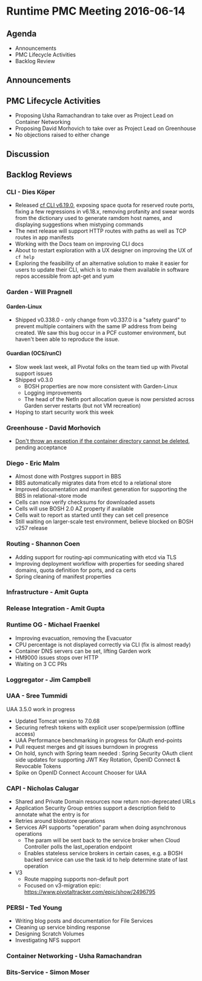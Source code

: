# Runtime PMC Meeting 2016-06-14

## Agenda
* Announcements
* PMC Lifecycle Activities
* Backlog Review

## Announcements


## PMC Lifecycle Activities
- Proposing Usha Ramachandran to take over as Project Lead on Container Networking
- Proposing David Morhovich to take over as Project Lead on Greenhouse
- No objections raised to either change


## Discussion


## Backlog Reviews

### CLI - Dies Köper
- Released [cf CLI v6.19.0](https://lists.cloudfoundry.org/archives/list/cf-dev@lists.cloudfoundry.org/thread/OMJKSWFB4DEDC7MCTV4ONHFV2HATLJKB/), exposing space quota for reserved route ports, fixing a few regressions in v6.18.x, removing profanity and swear words from the dictionary used to generate ramdom host names, and displaying suggestions when mistyping commands
- The next release will support HTTP routes with paths as well as TCP routes in app manifests
- Working with the Docs team on improving CLI docs
- About to restart exploration with a UX designer on improving the UX of `cf help`
- Exploring the feasibility of an alternative solution to make it easier for users to update their CLI, which is to make them available in software repos accessible from apt-get and yum

### Garden - Will Pragnell

#### Garden-Linux

- Shipped v0.338.0 - only change from v0.337.0 is a "safety guard" to prevent multiple containers with the same IP address from being created. We saw this bug occur in a PCF customer environment, but haven't been able to reproduce the issue.

#### Guardian (OCS/runC)

- Slow week last week, all Pivotal folks on the team tied up with Pivotal support issues
- Shipped v0.3.0
  - BOSH properties are now more consistent with Garden-Linux
  - Logging improvements
  - The head of the NetIn port allocation queue is now persisted across Garden server restarts (but not VM recreation)
- Hoping to start security work this week

### Greenhouse - David Morhovich
- [Don't throw an exception if the container directory cannot be deleted](https://www.pivotaltracker.com/story/show/121166325), pending acceptance

### Diego - Eric Malm

- Almost done with Postgres support in BBS
- BBS automatically migrates data from etcd to a relational store
- Improved documentation and manifest generation for supporting the BBS in relational-store mode
- Cells can now verify checksums for downloaded assets
- Cells will use BOSH 2.0 AZ property if available
- Cells wait to report as started until they can set cell presence
- Still waiting on larger-scale test environment, believe blocked on BOSH v257 release


### Routing - Shannon Coen

- Adding support for routing-api communicating with etcd via TLS
- Improving deployment workflow with properties for seeding shared domains, quota definition for ports, and ca certs
- Spring cleaning of manifest properties

### Infrastructure - Amit Gupta

### Release Integration - Amit Gupta

### Runtime OG - Michael Fraenkel
- Improving evacuation, removing the Evacuator
- CPU percentage is not displayed correctly via CLI (fix is almost ready)
- Container DNS servers can be set, lifting Garden work
- HM9000 issues stops over HTTP
- Waiting on 3 CC PRs

### Loggregator - Jim Campbell

### UAA - Sree Tummidi

UAA 3.5.0 work in progress
- Updated Tomcat version to 7.0.68
- Securing refresh tokens with explicit user scope/permission (offline access)
- UAA Performance benchmarking in progress for OAuth end-points
- Pull request merges and git issues burndown in progress
- On hold, synch with Spring team needed : Spring Security OAuth client side updates for supporting JWT Key Rotation, OpenID Connect & Revocable Tokens
- Spike on OpenID Connect Account Chooser for UAA

### CAPI - Nicholas Calugar
- Shared and Private Domain resources now return non-deprecated URLs
- Application Security Group entries support a description field to annotate what the entry is for
- Retries around blobstore operations
- Services API supports "operation" param when doing asynchronous operations
  - The param will be sent back to the service broker when Cloud Controller polls the last_operation endpoint
  - Enables stateless service brokers in certain cases, e.g. a BOSH backed service can use the task id to help determine state of last operation
- V3
  - Route mapping supports non-default port
  - Focused on v3-migration epic: https://www.pivotaltracker.com/epic/show/2496795

### PERSI - Ted Young
- Writing blog posts and documentation for File Services
- Cleaning up service binding response
- Designing Scratch Volumes
- Investigating NFS support

### Container Networking - Usha Ramachandran

### Bits-Service - Simon Moser
